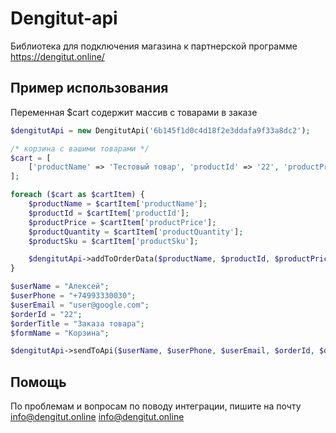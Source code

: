 # Dengitut-api
Библиотека для подключения магазина к партнерской программе https://dengitut.online/
## Пример использования
Переменная $cart содержит массив с товарами в заказе
```php
$dengitutApi = new DengitutApi('6b145f1d0c4d18f2e3ddafa9f33a8dc2');

/* корзина с вашими товарами */
$cart = [
    ['productName' => 'Тестовый товар', 'productId' => '22', 'productPrice' => '9999', 'productQuantity' => '2', 'productSku' => 'sku-2200'],
];

foreach ($cart as $cartItem) {
    $productName = $cartItem['productName'];
    $productId = $cartItem['productId'];
    $productPrice = $cartItem['productPrice'];
    $productQuantity = $cartItem['productQuantity'];
    $productSku = $cartItem['productSku'];

    $dengitutApi->addToOrderData($productName, $productId, $productPrice, $productQuantity, $productSku);
}

$userName = "Алексей";
$userPhone = "+74993330030";
$userEmail = "user@google.com";
$orderId = "22";
$orderTitle = "Заказа товара";
$formName = "Корзина";

$dengitutApi->sendToApi($userName, $userPhone, $userEmail, $orderId, $orderTitle, $formName);
```
## Помощь
По проблемам и вопросам по поводу интеграции, пишите на почту info@dengitut.online [info@dengitut.online](mailto:info@dengitut.online)
